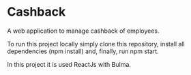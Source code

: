 # Cashback
A web application to manage cashback of employees.

To run this project locally simply clone this repository, install all dependencies (npm install) and, finally, run npm start.

In this project it is used ReactJs with Bulma.
